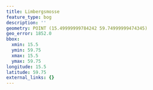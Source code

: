```yaml
---
title: Limbergsmosse
feature_type: bog
description: ''
geometry: POINT (15.49999999784242 59.74999999474345)
geo_error: 1852.0
bbox:
  xmin: 15.5
  ymin: 59.75
  xmax: 15.5
  ymax: 59.75
longitude: 15.5
latitude: 59.75
external_links: {}
---
```

